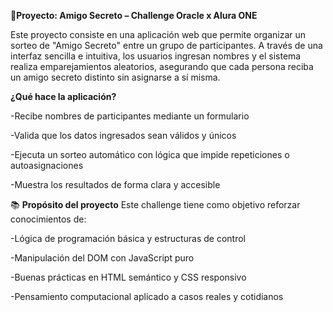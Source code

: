 🎁**Proyecto: Amigo Secreto – Challenge Oracle x Alura ONE**

Este proyecto consiste en una aplicación web que permite organizar un sorteo de "Amigo Secreto" entre un grupo de participantes. A través de una interfaz sencilla e intuitiva, los usuarios ingresan nombres y el sistema realiza emparejamientos aleatorios, asegurando que cada persona reciba un amigo secreto distinto sin asignarse a sí misma.

**¿Qué hace la aplicación?**

-Recibe nombres de participantes mediante un formulario

-Valida que los datos ingresados sean válidos y únicos

-Ejecuta un sorteo automático con lógica que impide repeticiones o autoasignaciones

-Muestra los resultados de forma clara y accesible

📚 **Propósito del proyecto**
Este challenge tiene como objetivo reforzar conocimientos de:

-Lógica de programación básica y estructuras de control

-Manipulación del DOM con JavaScript puro

-Buenas prácticas en HTML semántico y CSS responsivo

-Pensamiento computacional aplicado a casos reales y cotidianos
